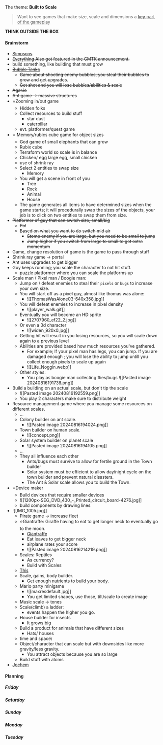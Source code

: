 The theme: **Built to Scale**
> Want to see games that make size, scale and dimensions a <u>**key** part of the gameplay</u>

**THINK OUTSIDE THE BOX**

#### Brainstorm
- [Simpsons](https://www.youtube.com/watch?v=qYJw1MaZ6gQ)
- ~~[Everything](https://www.youtube.com/watch?v=hadCMVgJgfU) Also got featured in the GMTK announcement.~~
- build something, like building that must grow
- ~~[Bubble Tanks](https://www.google.com/search?q=bubbletanks&client=firefox-b-d&sca_esv=5f833fc7e19dbbb8&sca_upv=1&udm=2&biw=2144&bih=1077&sxsrf=ADLYWIKkjN1J2RJrQbWmtCG_ZlZAiX5eYA%3A1723828564218&ei=VIm_ZrbvDP2B9u8P2OOWgAs&ved=0ahUKEwi26eTpgfqHAxX9gP0HHdixBbAQ4dUDCBA&uact=5&oq=bubbletanks&gs_lp=Egxnd3Mtd2l6LXNlcnAiC2J1YmJsZXRhbmtzMgkQABiABBgYGAoyCRAAGIAEGBgYCkibFFDZBljnEnABeACQAQCYAUqgAeEFqgECMTG4AQPIAQD4AQGYAgugAooGwgIEECMYJ8ICChAAGIAEGEMYigXCAgUQABiABJgDAIgGAZIHAjExoAeBMw&sclient=gws-wiz-serp)~~
	- ~~Game about shooting enemy bubbles, you steal their bubbles to grow and get upgrades.~~
	- ~~Get shot and you will lose bubbles/abilities & scale~~
- ~~Agar.io~~
- ~~Ant game -> massive structures~~
- ⭐Zooming in/out game
	- Hidden folks
	- Collect resources to build stuff
		- star dust
		- caterpillar
	- evt. platformer/quest game
- ⭐ Memory/rubics cube game for object sizes
	- God game of small elephants that can grow
	- Rubix cube
	- Terraform world so scale is in balance
	- Chicken/ egg large egg, small chicken
	- use of shrink ray
	- Select 2 entities to swap size
		- Memory
	- You will get a scene in front of you
		- Tree
		- Rock
		- Animal
		- House
	- The game generates all items to have determined sizes when the game starts; it will procedurally swap the sizes of the objects, your job is to click on two entities to swap them from size. 
- ~~Platformer of guy that can switch size, small/big~~
	- ~~Pol~~
	- ~~Based on what you want to do switch mid air~~
		- ~~Stomp enemy if you are large, but you need to be small to jump~~
		- ~~Jump higher if you switch from large to small to get extra momentum~~
- Game, change resolution of game is the game to pass through stuff
- Shrink ray game -> portal
- Ant uses upgrades to get bigger
- Guy keeps running; you scale the character to not hit stuff.
	- puzzle platformer where you can scale the platforms up
- Scale man / Pixel man / Boogie man:
	- Jump on / defeat enemies to steal their `pixels` or `bugs` to increase your own size.
	- You will start off as a pixel guy, almost like thomas was alone:
		- ![[ThomasWasAlone03-640x358.jpg]]
	- You will defeat enemies to increase in pixel density
		- ![[player_walk.gif]]
	- Eventually you will become an HD sprite
		- ![[2707960_ef22_2.jpg]]
	- Or even a 3d character
		- ![[widen_920x0.jpg]]
	- Getting hit will result in you losing resources, so you will scale down again to a previous level
	- Abilities are provided based how much resources you've gathered.
		- For example; If your pixel man has legs, you can jump. If you are damaged enough ; you will lose the ability to jump untill you collect enough pixels to scale up again
		- ![[Life_Noggin.webp]]
	- Other styles:
		- You play as boogie man collecting flies/bugs ![[Pasted image 20240816191738.png]]
- Build a building on an actual scale, but don't tip the scale
	- ![[Pasted image 20240816192559.png]]
	- You play 2 characters make sure to distribute weight
- Resource management game where you manage some resources on different scales.
	- ...
	- Colony builder on ant scale.
		- ![[Pasted image 20240816194024.png]]
	- Town builder on human scale.
		-  ![[concept.png]]
	- Solar system builder on planet scale
		- ![[Pasted image 20240816194105.png]]
	- ...
	- They all influence each other
		- Ants/bugs must survive to allow for fertile ground in the Town builder
		- Solar system must be efficient to allow day/night cycle on the town builder and prevent natural disasters.
		- The Ant & Solar scale allows you to build the Town.
- ⭐Device maker
	- Build devices that require smaller devices
	- ![[1200px-SEG_DVD_430_-_Printed_circuit_board-4276.jpg]]
	- build components by drawing lines
- ![[IMG_1005.jpg]]
	- Pirate game -> increase fleet
	- ⭐Giantraffe: Giraffe having to eat to get longer neck to eventually go to the moon.
		- [Giantraffe](Giantraffe)
		- Eat leaves to get bigger neck
		- airplane rates your score
		- ![[Pasted image 20240816214219.png]]
	- Scales: Reptiles
		- As currency?
		- Build with Scales
	- [This](https://www.youtube.com/watch?v=HhGp6BYNY-Q)
	- Scale, gains, body builder.
		- Get enough nutrients to build your body.
	- Mario party minigame
		- ![[maxresdefault.jpg]]
		- You get limited shapes, use those, tilt/scale to create image
	- Music scale -> tones
	- Scale(climb) a ladder:
		- events happen the higher you go.
	- House builder for insects
		- It grows big
	- Build a product for animals that have different sizes
		- Hats/ houses
	- time and space\
	- Object/character that can scale but with downsides like more gravity/less gravity.
		- You attract objects because you are so large
	- Build stuff with atoms
- [Jochem](https://www.youtube.com/watch?v=zaGaVHyW3ig "https://www.youtube.com/watch?v=zaGaVHyW3ig")

#### Planning
##### Friday
##### Saturday
##### Sunday
##### Monday
##### Tuesday
